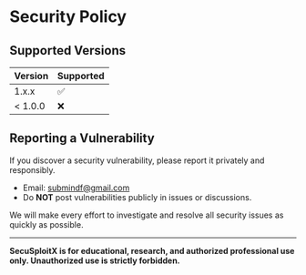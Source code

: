 # Security Policy

## Supported Versions

| Version | Supported          |
| ------- | ----------------- |
| 1.x.x   | :white_check_mark: |
| < 1.0.0 | :x:               |

## Reporting a Vulnerability

If you discover a security vulnerability, please report it privately and responsibly.  
- Email: submindf@gmail.com  
- Do **NOT** post vulnerabilities publicly in issues or discussions.

We will make every effort to investigate and resolve all security issues as quickly as possible.

---

**SecuSploitX is for educational, research, and authorized professional use only. Unauthorized use is strictly forbidden.**
